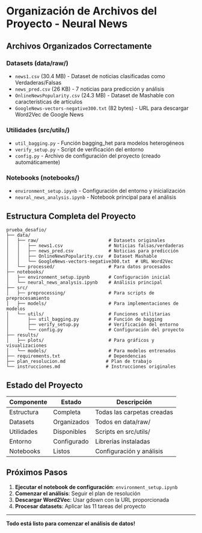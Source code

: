 # Organización de Archivos del Proyecto - Neural News

## Archivos Organizados Correctamente

### Datasets (data/raw/)
- `news1.csv` (30.4 MB) - Dataset de noticias clasificadas como Verdaderas/Falsas
- `news_pred.csv` (26 KB) - 7 noticias para predicción y análisis
- `OnlineNewsPopularity.csv` (24.3 MB) - Dataset de Mashable con características de artículos
- `GoogleNews-vectors-negative300.txt` (82 bytes) - URL para descargar Word2Vec de Google News

### Utilidades (src/utils/)
- `util_bagging.py` - Función bagging_het para modelos heterogéneos
- `verify_setup.py` - Script de verificación del entorno
- `config.py` - Archivo de configuración del proyecto (creado automáticamente)

### Notebooks (notebooks/)
- `environment_setup.ipynb` - Configuración del entorno y inicialización
- `neural_news_analysis.ipynb` - Notebook principal para el análisis

## Estructura Completa del Proyecto

```
prueba_desafio/
├── data/
│   ├── raw/                          # Datasets originales
│   │   ├── news1.csv                 # Noticias falsas/verdaderas  
│   │   ├── news_pred.csv             # Noticias para predicción
│   │   ├── OnlineNewsPopularity.csv  # Dataset Mashable
│   │   └── GoogleNews-vectors-negative300.txt  # URL Word2Vec
│   └── processed/                    # Para datos procesados
├── notebooks/
│   ├── environment_setup.ipynb       # Configuración inicial
│   └── neural_news_analysis.ipynb    # Análisis principal
├── src/
│   ├── preprocessing/                # Para scripts de preprocesamiento
│   ├── models/                       # Para implementaciones de modelos
│   └── utils/                        # Funciones utilitarias
│       ├── util_bagging.py           # Función de bagging
│       ├── verify_setup.py           # Verificación del entorno
│       └── config.py                 # Configuración del proyecto
├── results/
│   ├── plots/                        # Para gráficos y visualizaciones
│   └── models/                       # Para modelos entrenados
├── requirements.txt                  # Dependencias
├── plan_resolucion.md               # Plan de trabajo
└── instrucciones.md                 # Instrucciones originales
```

## Estado del Proyecto

| Componente | Estado | Descripción |
|------------|--------|-------------|
| Estructura | Completa | Todas las carpetas creadas |
| Datasets | Organizados | Todos en data/raw/ |
| Utilidades | Disponibles | Scripts en src/utils/ |
| Entorno | Configurado | Librerías instaladas |
| Notebooks | Listos | Configuración y análisis |

## Próximos Pasos

1. **Ejecutar el notebook de configuración**: `environment_setup.ipynb`
2. **Comenzar el análisis**: Seguir el plan de resolución
3. **Descargar Word2Vec**: Usar gdown con la URL proporcionada
4. **Procesar datasets**: Aplicar las 11 tareas del proyecto

---

**Todo está listo para comenzar el análisis de datos!**
